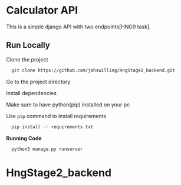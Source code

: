 # Calculator API

This is a simple django API with two endpoints[HNG9 task].

## Run Locally

Clone the project

```bash
  git clone https://github.com/jahswilling/HngStage2_backend.git
```

Go to the project directory

Install dependencies

Make sure to have python(pip) installed on your pc

Use ```pip``` command to install requirements

```cmd
  pip install -r requirements.txt
```

**Running Code**
```cmd
  python3 manage.py runserver
```


# HngStage2_backend
